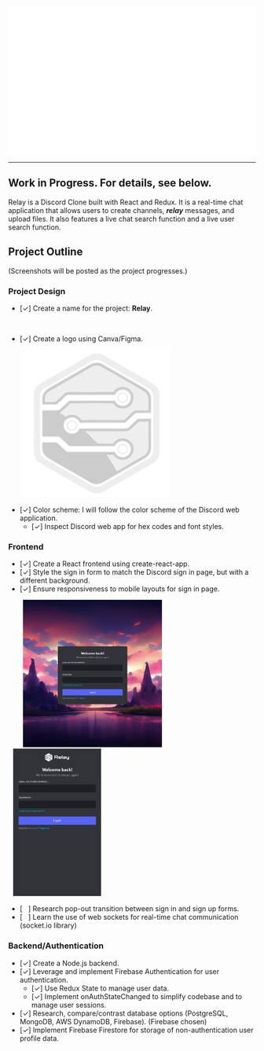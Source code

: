 <p align="center">
<img src="./public/images/logo_header.svg" style="height:300px;" />
</p>

---

<h2>Work in Progress. For details, see below.</h2>

Relay is a Discord Clone built with React and Redux. It is a real-time chat application that allows users to create channels, _**relay**_ messages, and upload files. It also features a live chat search function and a live user search function.

<h2>Project Outline</h2>

(Screenshots will be posted as the project progresses.)

<h3>Project Design</h3>

-   [&check;] Create a name for the project: **Relay**.

<br/>

-   [&check;] Create a logo using Canva/Figma.

<img src="./public/logo.svg" style="height:300px;padding-left:30px" />

<br/>

-   [&check;] Color scheme: I will follow the color scheme of the Discord web application.
    -   [&check;] Inspect Discord web app for hex codes and font styles.

<h3>Frontend</h3>

-   [&check;] Create a React frontend using create-react-app.
-   [&check;] Style the sign in form to match the Discord sign in page, but with a different background.
-   [&check;] Ensure responsiveness to mobile layouts for sign in page.

<p style="flex">

<img src="./public/images/login_screen.png" style="height:300px;padding-left:30px" />
<img src="./public/images/login_screen_mobile.png" style="height:300px;padding-left:10px" />

</p>

-   [&nbsp;&nbsp;&nbsp;] Research pop-out transition between sign in and sign up forms.
-   [&nbsp;&nbsp;&nbsp;] Learn the use of web sockets for real-time chat communication (socket.io library)

<h3>Backend/Authentication</h3>

-   [&check;] Create a Node.js backend.
-   [&check;] Leverage and implement Firebase Authentication for user authentication.
    -   [&check;] Use Redux State to manage user data.
    -   [&check;] Implement onAuthStateChanged to simplify codebase and to manage user sessions.
-   [&check;] Research, compare/contrast database options (PostgreSQL, MongoDB, AWS DynamoDB, Firebase). (Firebase chosen)
-   [&check;] Implement Firebase Firestore for storage of non-authentication user profile data.
